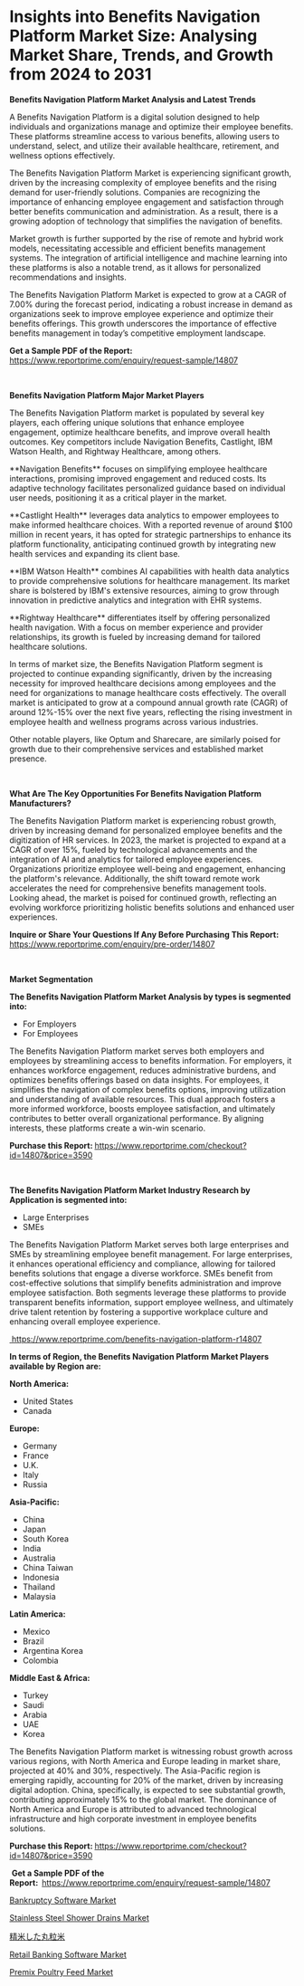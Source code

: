 <p><h1>Insights into Benefits Navigation Platform Market Size: Analysing Market Share, Trends, and Growth from 2024 to 2031</h1></p><p><strong>Benefits Navigation Platform Market Analysis and Latest Trends</strong></p>
<p><p>A Benefits Navigation Platform is a digital solution designed to help individuals and organizations manage and optimize their employee benefits. These platforms streamline access to various benefits, allowing users to understand, select, and utilize their available healthcare, retirement, and wellness options effectively. </p><p>The Benefits Navigation Platform Market is experiencing significant growth, driven by the increasing complexity of employee benefits and the rising demand for user-friendly solutions. Companies are recognizing the importance of enhancing employee engagement and satisfaction through better benefits communication and administration. As a result, there is a growing adoption of technology that simplifies the navigation of benefits.</p><p>Market growth is further supported by the rise of remote and hybrid work models, necessitating accessible and efficient benefits management systems. The integration of artificial intelligence and machine learning into these platforms is also a notable trend, as it allows for personalized recommendations and insights.</p><p>The Benefits Navigation Platform Market is expected to grow at a CAGR of 7.00% during the forecast period, indicating a robust increase in demand as organizations seek to improve employee experience and optimize their benefits offerings. This growth underscores the importance of effective benefits management in today’s competitive employment landscape.</p></p>
<p><strong>Get a Sample PDF of the Report:&nbsp;</strong> <a href="https://www.reportprime.com/enquiry/request-sample/14807">https://www.reportprime.com/enquiry/request-sample/14807</a></p>
<p>&nbsp;</p>
<p><strong>Benefits Navigation Platform Major Market Players</strong></p>
<p><p>The Benefits Navigation Platform market is populated by several key players, each offering unique solutions that enhance employee engagement, optimize healthcare benefits, and improve overall health outcomes. Key competitors include Navigation Benefits, Castlight, IBM Watson Health, and Rightway Healthcare, among others.</p><p>**Navigation Benefits** focuses on simplifying employee healthcare interactions, promising improved engagement and reduced costs. Its adaptive technology facilitates personalized guidance based on individual user needs, positioning it as a critical player in the market.</p><p>**Castlight Health** leverages data analytics to empower employees to make informed healthcare choices. With a reported revenue of around $100 million in recent years, it has opted for strategic partnerships to enhance its platform functionality, anticipating continued growth by integrating new health services and expanding its client base.</p><p>**IBM Watson Health** combines AI capabilities with health data analytics to provide comprehensive solutions for healthcare management. Its market share is bolstered by IBM's extensive resources, aiming to grow through innovation in predictive analytics and integration with EHR systems.</p><p>**Rightway Healthcare** differentiates itself by offering personalized health navigation. With a focus on member experience and provider relationships, its growth is fueled by increasing demand for tailored healthcare solutions.</p><p>In terms of market size, the Benefits Navigation Platform segment is projected to continue expanding significantly, driven by the increasing necessity for improved healthcare decisions among employees and the need for organizations to manage healthcare costs effectively. The overall market is anticipated to grow at a compound annual growth rate (CAGR) of around 12%-15% over the next five years, reflecting the rising investment in employee health and wellness programs across various industries.</p><p>Other notable players, like Optum and Sharecare, are similarly poised for growth due to their comprehensive services and established market presence.</p></p>
<p>&nbsp;</p>
<p><strong>What Are The Key Opportunities For Benefits Navigation Platform Manufacturers?</strong></p>
<p><p>The Benefits Navigation Platform market is experiencing robust growth, driven by increasing demand for personalized employee benefits and the digitization of HR services. In 2023, the market is projected to expand at a CAGR of over 15%, fueled by technological advancements and the integration of AI and analytics for tailored employee experiences. Organizations prioritize employee well-being and engagement, enhancing the platform's relevance. Additionally, the shift toward remote work accelerates the need for comprehensive benefits management tools. Looking ahead, the market is poised for continued growth, reflecting an evolving workforce prioritizing holistic benefits solutions and enhanced user experiences.</p></p>
<p><strong>Inquire or Share Your Questions If Any Before Purchasing This Report:</strong> <a href="https://www.reportprime.com/enquiry/pre-order/14807">https://www.reportprime.com/enquiry/pre-order/14807</a></p>
<p>&nbsp;</p>
<p><strong>Market Segmentation</strong></p>
<p><strong>The Benefits Navigation Platform Market Analysis by types is segmented into:</strong></p>
<p><ul><li>For Employers</li><li>For Employees</li></ul></p>
<p><p>The Benefits Navigation Platform market serves both employers and employees by streamlining access to benefits information. For employers, it enhances workforce engagement, reduces administrative burdens, and optimizes benefits offerings based on data insights. For employees, it simplifies the navigation of complex benefits options, improving utilization and understanding of available resources. This dual approach fosters a more informed workforce, boosts employee satisfaction, and ultimately contributes to better overall organizational performance. By aligning interests, these platforms create a win-win scenario.</p></p>
<p><strong>Purchase this Report:&nbsp;</strong><a href="https://www.reportprime.com/checkout?id=14807&price=3590">https://www.reportprime.com/checkout?id=14807&price=3590</a></p>
<p>&nbsp;</p>
<p><strong>The Benefits Navigation Platform Market Industry Research by Application is segmented into:</strong></p>
<p><ul><li>Large Enterprises</li><li>SMEs</li></ul></p>
<p><p>The Benefits Navigation Platform Market serves both large enterprises and SMEs by streamlining employee benefit management. For large enterprises, it enhances operational efficiency and compliance, allowing for tailored benefits solutions that engage a diverse workforce. SMEs benefit from cost-effective solutions that simplify benefits administration and improve employee satisfaction. Both segments leverage these platforms to provide transparent benefits information, support employee wellness, and ultimately drive talent retention by fostering a supportive workplace culture and enhancing overall employee experience.</p></p>
<p><a href="https://www.reportprime.com/benefits-navigation-platform-r14807">&nbsp;https://www.reportprime.com/benefits-navigation-platform-r14807</a></p>
<p><strong>In terms of Region, the Benefits Navigation Platform Market Players available by Region are:</strong></p>
<p>
    <p> <strong> North America: </strong>
        <ul>
            <li>United States</li>
            <li>Canada</li>
        </ul>
        </p> 
    <p> <strong> Europe: </strong>
        <ul>
            <li>Germany</li>
            <li>France</li>
            <li>U.K.</li>
            <li>Italy</li>
            <li>Russia</li>
        </ul>
        </p> 
    <p> <strong> Asia-Pacific: </strong>
        <ul>
            <li>China</li>
            <li>Japan</li>
            <li>South Korea</li>
            <li>India</li>
            <li>Australia</li>
            <li>China Taiwan</li>
            <li>Indonesia</li>
            <li>Thailand</li>
            <li>Malaysia</li>
        </ul>
        </p> 
    <p> <strong> Latin America: </strong>
        <ul>
            <li>Mexico</li>
            <li>Brazil</li>
            <li>Argentina Korea</li>
            <li>Colombia</li>
        </ul>
        </p> 
    <p> <strong> Middle East & Africa: </strong>
        <ul>
            <li>Turkey</li>
            <li>Saudi</li>
            <li>Arabia</li>
            <li>UAE</li>
            <li>Korea</li>
        </ul>
    </p>
    </p>
<p><p>The Benefits Navigation Platform market is witnessing robust growth across various regions, with North America and Europe leading in market share, projected at 40% and 30%, respectively. The Asia-Pacific region is emerging rapidly, accounting for 20% of the market, driven by increasing digital adoption. China, specifically, is expected to see substantial growth, contributing approximately 15% to the global market. The dominance of North America and Europe is attributed to advanced technological infrastructure and high corporate investment in employee benefits solutions.</p></p>
<p><strong>Purchase this Report: </strong><a href="https://www.reportprime.com/checkout?id=14807&price=3590">https://www.reportprime.com/checkout?id=14807&price=3590</a></p>
<p>&nbsp;<strong>Get a Sample PDF of the Report:&nbsp;&nbsp;</strong><a href="https://www.reportprime.com/enquiry/request-sample/14807">https://www.reportprime.com/enquiry/request-sample/14807</a></p>
<p><strong></strong></p>
<p><p><a href="https://www.linkedin.com/pulse/bankruptcy-software-market-analysis-report-global-insights-region-fa2cc?trackingId=iPiAFJlsRR%2BveOGJ3cpWwQ%3D%3D">Bankruptcy Software Market</a></p><p><a href="https://medium.com/@fredyyunianto_89084/the-stainless-steel-shower-drains-industry-analysis-report-offers-a-comprehensive-and-current-b3f322f388f5">Stainless Steel Shower Drains Market</a></p><p><a href="https://medium.com/@susanjprice2023/polished-round-grained-rice-market-%E3%81%AE%E3%82%B0%E3%83%AD%E3%83%BC%E3%83%90%E3%83%AB%E5%B8%82%E5%A0%B4%E6%A6%82%E8%A6%81%E3%81%AF-%E4%B8%96%E7%95%8C%E3%81%8A%E3%82%88%E3%81%B3%E4%B8%BB%E8%A6%81%E5%B8%82%E5%A0%B4%E3%81%AB%E3%81%8A%E3%81%91%E3%82%8B%E6%A5%AD%E7%95%8C%E3%81%AB%E5%BD%B1%E9%9F%BF%E3%82%92%E4%B8%8E%E3%81%88%E3%82%8B%E4%B8%BB%E8%A6%81%E3%81%AA%E3%83%88%E3%83%AC%E3%83%B3%E3%83%89%E3%81%AB%E3%81%A4%E3%81%84%E3%81%A6-%E7%8B%AC%E8%87%AA%E3%81%AE%E8%A6%96%E7%82%B9%E3%82%92%E6%8F%90%E4%BE%9B%E3%81%97%E3%81%BE%E3%81%99-80c8e1b69640">精米した丸粒米</a></p><p><a href="https://www.linkedin.com/pulse/retail-banking-software-market2024-2031-industry-insights-investment-qfzuc?trackingId=%2BgyctdvnScW3uMC%2FEBDgzg%3D%3D">Retail Banking Software Market</a></p><p><a href="https://issuu.com/reportprime-2/docs/premix-poultry-feed-market-size-203_c658fb94d51c61">Premix Poultry Feed Market</a></p></p>